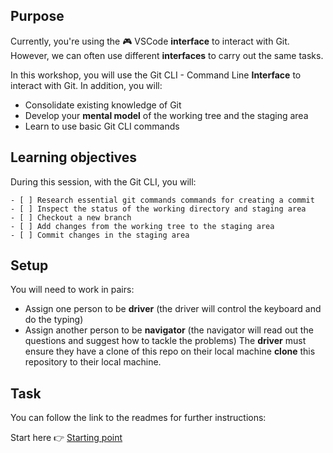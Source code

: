 

## Purpose

Currently, you're using the 🎮 VSCode **interface** to interact with Git.
However, we can often use different **interfaces** to carry out the same tasks.

In this workshop, you will use the Git CLI - Command Line **Interface** to interact with Git.
In addition, you will:

- Consolidate existing knowledge of Git
- Develop your **mental model** of the working tree and the staging area
- Learn to use basic Git CLI commands


## Learning objectives

During this session, with the Git CLI, you will:

```objectives
- [ ] Research essential git commands commands for creating a commit
- [ ] Inspect the status of the working directory and staging area
- [ ] Checkout a new branch
- [ ] Add changes from the working tree to the staging area
- [ ] Commit changes in the staging area
```

## Setup

You will need to work in pairs:

- Assign one person to be **driver** (the driver will control the keyboard and do the typing)
- Assign another person to be **navigator** (the navigator will read out the questions and suggest how to tackle the problems)
The **driver** must ensure they have a clone of this repo on their local machine **clone** this repository to their local machine.


## Task

You can follow the link to the readmes for further instructions:

Start here 👉 [Starting point](https://github.com/CodeYourFuture/CYF-Workshops/blob/new-git-cli-workshop/git-cli/branching.md)
